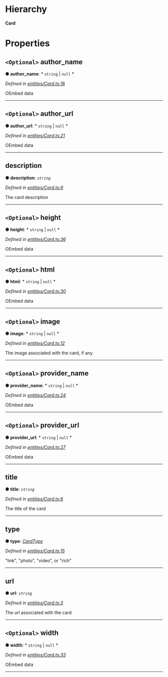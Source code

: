 

# Hierarchy

**Card**

# Properties

<a id="author_name"></a>

## `<Optional>` author_name

**● author_name**: * `string` &#124; `null`
*

*Defined in [entities/Card.ts:18](https://github.com/lagunehq/core/blob/daa242c/src/entities/Card.ts#L18)*

OEmbed data

___
<a id="author_url"></a>

## `<Optional>` author_url

**● author_url**: * `string` &#124; `null`
*

*Defined in [entities/Card.ts:21](https://github.com/lagunehq/core/blob/daa242c/src/entities/Card.ts#L21)*

OEmbed data

___
<a id="description"></a>

##  description

**● description**: *`string`*

*Defined in [entities/Card.ts:9](https://github.com/lagunehq/core/blob/daa242c/src/entities/Card.ts#L9)*

The card description

___
<a id="height"></a>

## `<Optional>` height

**● height**: * `string` &#124; `null`
*

*Defined in [entities/Card.ts:36](https://github.com/lagunehq/core/blob/daa242c/src/entities/Card.ts#L36)*

OEmbed data

___
<a id="html"></a>

## `<Optional>` html

**● html**: * `string` &#124; `null`
*

*Defined in [entities/Card.ts:30](https://github.com/lagunehq/core/blob/daa242c/src/entities/Card.ts#L30)*

OEmbed data

___
<a id="image"></a>

## `<Optional>` image

**● image**: * `string` &#124; `null`
*

*Defined in [entities/Card.ts:12](https://github.com/lagunehq/core/blob/daa242c/src/entities/Card.ts#L12)*

The image associated with the card, if any

___
<a id="provider_name"></a>

## `<Optional>` provider_name

**● provider_name**: * `string` &#124; `null`
*

*Defined in [entities/Card.ts:24](https://github.com/lagunehq/core/blob/daa242c/src/entities/Card.ts#L24)*

OEmbed data

___
<a id="provider_url"></a>

## `<Optional>` provider_url

**● provider_url**: * `string` &#124; `null`
*

*Defined in [entities/Card.ts:27](https://github.com/lagunehq/core/blob/daa242c/src/entities/Card.ts#L27)*

OEmbed data

___
<a id="title"></a>

##  title

**● title**: *`string`*

*Defined in [entities/Card.ts:6](https://github.com/lagunehq/core/blob/daa242c/src/entities/Card.ts#L6)*

The title of the card

___
<a id="type"></a>

##  type

**● type**: *[CardType](../modules/_entities_card_.md#cardtype)*

*Defined in [entities/Card.ts:15](https://github.com/lagunehq/core/blob/daa242c/src/entities/Card.ts#L15)*

"link", "photo", "video", or "rich"

___
<a id="url"></a>

##  url

**● url**: *`string`*

*Defined in [entities/Card.ts:3](https://github.com/lagunehq/core/blob/daa242c/src/entities/Card.ts#L3)*

The url associated with the card

___
<a id="width"></a>

## `<Optional>` width

**● width**: * `string` &#124; `null`
*

*Defined in [entities/Card.ts:33](https://github.com/lagunehq/core/blob/daa242c/src/entities/Card.ts#L33)*

OEmbed data

___

